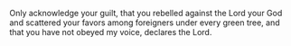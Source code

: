 Only acknowledge your guilt, that you rebelled against the Lord your God and scattered your favors among foreigners under every green tree, and that you have not obeyed my voice, declares the Lord.
